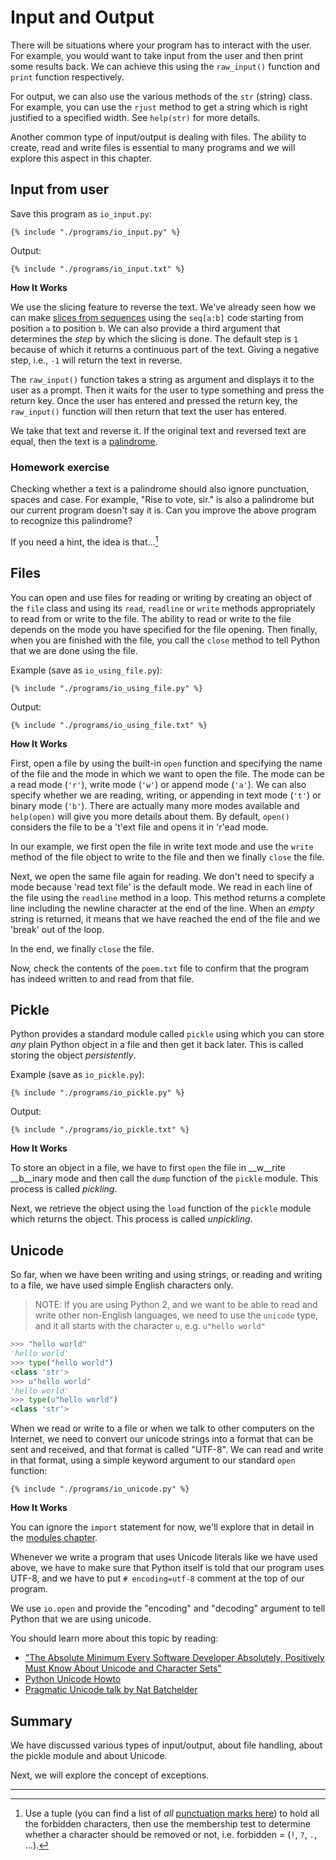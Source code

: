 # Input and Output

There will be situations where your program has to interact with the user. For example, you would want to take input from the user and then print some results back. We can achieve this using the `raw_input()` function and `print` function respectively.

For output, we can also use the various methods of the `str` (string) class. For example, you can use the `rjust` method to get a string which is right justified to a specified width. See `help(str)` for more details.

Another common type of input/output is dealing with files. The ability to create, read and write files is essential to many programs and we will explore this aspect in this chapter.

## Input from user

Save this program as `io_input.py`:

<pre><code class="lang-python">{% include "./programs/io_input.py" %}</code></pre>

Output:

<pre><code>{% include "./programs/io_input.txt" %}</code></pre>

**How It Works**

We use the slicing feature to reverse the text. We've already seen how we can make [slices from sequences](./11_data_structures.md#sequence) using the `seq[a:b]` code starting from position `a` to position `b`. We can also provide a third argument that determines the _step_ by which the slicing is done. The default step is `1` because of which it returns a continuous part of the text. Giving a negative step, i.e., `-1` will return the text in reverse.

The `raw_input()` function takes a string as argument and displays it to the user as a prompt. Then it waits for the user to type something and press the return key. Once the user has entered and pressed the return key, the `raw_input()` function will then return that text the user has entered.

We take that text and reverse it. If the original text and reversed text are equal, then the text is a [palindrome](http://en.wiktionary.org/wiki/palindrome).

### Homework exercise

Checking whether a text is a palindrome should also ignore punctuation, spaces and case. For example, "Rise to vote, sir." is also a palindrome but our current program doesn't say it is. Can you improve the above program to recognize this palindrome?

If you need a hint, the idea is that...[^1]

## Files

You can open and use files for reading or writing by creating an object of the `file` class and using its `read`, `readline` or `write` methods appropriately to read from or write to the file. The ability to read or write to the file depends on the mode you have specified for the file opening. Then finally, when you are finished with the file, you call the `close` method to tell Python that we are done using the file.

Example (save as `io_using_file.py`):

<pre><code class="lang-python">{% include "./programs/io_using_file.py" %}</code></pre>

Output:

<pre><code>{% include "./programs/io_using_file.txt" %}</code></pre>

**How It Works**

First, open a file by using the built-in `open` function and specifying the name of the file and the mode in which we want to open the file. The mode can be a read mode (`'r'`), write mode (`'w'`) or append mode (`'a'`). We can also specify whether we are reading, writing, or appending in text mode (`'t'`) or binary mode (`'b'`). There are actually many more modes available and `help(open)` will give you more details about them. By default, `open()` considers the file to be a 't'ext file and opens it in 'r'ead mode.

In our example, we first open the file in write text mode and use the `write` method of the file object to write to the file and then we finally `close` the file.

Next, we open the same file again for reading. We don't need to specify a mode because 'read text file' is the default mode. We read in each line of the file using the `readline` method in a loop. This method returns a complete line including the newline character at the end of the line. When an _empty_ string is returned, it means that we have reached the end of the file and we 'break' out of the loop.

In the end, we finally `close` the file.

Now, check the contents of the `poem.txt` file to confirm that the program has indeed written to and read from that file.

## Pickle

Python provides a standard module called `pickle` using which you can store _any_ plain Python object in a file and then get it back later. This is called storing the object *persistently*.

Example (save as `io_pickle.py`):

<pre><code class="lang-python">{% include "./programs/io_pickle.py" %}</code></pre>

Output:

<pre><code>{% include "./programs/io_pickle.txt" %}</code></pre>

**How It Works**

To store an object in a file, we have to first `open` the file in __w__rite __b__inary mode and then call the `dump` function of the `pickle` module. This process is called _pickling_.

Next, we retrieve the object using the `load` function of the `pickle` module which returns the object. This process is called _unpickling_.

## Unicode

So far, when we have been writing and using strings, or reading and writing to a file, we have used simple English characters only.

> NOTE: If you are using Python 2, and we want to be able to read and write other non-English languages, we need to use the `unicode` type, and it all starts with the character `u`, e.g. `u"hello world"`

```python
>>> "hello world"
'hello world'
>>> type("hello world")
<class 'str'>
>>> u"hello world"
'hello world'
>>> type(u"hello world")
<class 'str'>
```

When we read or write to a file or when we talk to other computers on the Internet, we need to convert our unicode strings into a format that can be sent and received, and that format is called "UTF-8". We can read and write in that format, using a simple keyword argument to our standard `open` function:

<pre><code class="lang-python">{% include "./programs/io_unicode.py" %}</code></pre>

**How It Works**

You can ignore the `import` statement for now, we'll explore that in detail in the [modules chapter](./10_modules.md#modules).

Whenever we write a program that uses Unicode literals like we have used above, we have to make sure that Python itself is told that our program uses UTF-8, and we have to put `# encoding=utf-8` comment at the top of our program.

We use `io.open` and provide the "encoding" and "decoding" argument to tell Python that we are using unicode.

You should learn more about this topic by reading:

- ["The Absolute Minimum Every Software Developer Absolutely, Positively Must Know About Unicode and Character Sets"](http://www.joelonsoftware.com/articles/Unicode.html)
- [Python Unicode Howto](http://docs.python.org/3/howto/unicode.html)
- [Pragmatic Unicode talk by Nat Batchelder](http://nedbatchelder.com/text/unipain.html)

## Summary

We have discussed various types of input/output, about file handling, about the pickle module and about Unicode.

Next, we will explore the concept of exceptions.

---

[^1]: Use a tuple (you can find a list of _all_ [punctuation marks here](http://grammar.ccc.commnet.edu/grammar/marks/marks.htm)) to hold all the forbidden characters, then use the membership test to determine whether a character should be removed or not, i.e. forbidden = (`!`, `?`, `.`, ...).
